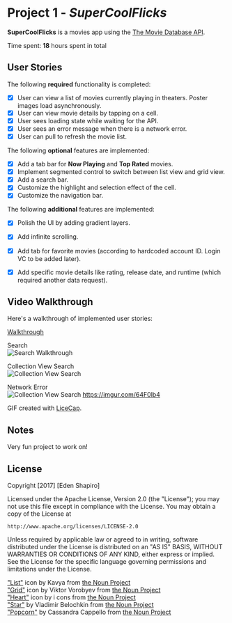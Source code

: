 # Project 1 - *SuperCoolFlicks*

**SuperCoolFlicks** is a movies app using the [The Movie Database API](http://docs.themoviedb.apiary.io/#).

Time spent: **18** hours spent in total

## User Stories

The following **required** functionality is completed:

- [x] User can view a list of movies currently playing in theaters. Poster images load asynchronously.
- [x] User can view movie details by tapping on a cell.
- [x] User sees loading state while waiting for the API.
- [x] User sees an error message when there is a network error.
- [x] User can pull to refresh the movie list.

The following **optional** features are implemented:

- [x] Add a tab bar for **Now Playing** and **Top Rated** movies.
- [x] Implement segmented control to switch between list view and grid view.
- [x] Add a search bar.
- [x] Customize the highlight and selection effect of the cell.
- [x] Customize the navigation bar.

The following **additional** features are implemented:

- [x] Polish the UI by adding gradient layers.
- [x] Add infinite scrolling.
- [x] Add tab for favorite movies (according to hardcoded account ID. Login VC to be added later).
- [x] Add specific movie details like rating, release date, and runtime (which required another data request).



## Video Walkthrough

Here's a walkthrough of implemented user stories:

[Walkthrough](https://media.giphy.com/media/3ov9k8WHofhiIJZ0HK/giphy.gif)

Search  
<img src='https://i.imgur.com/5fQTMRg.gif' title='Search Walkthrough' width='' alt='Search Walkthrough' />

Collection View Search  
<img src='https://i.imgur.com/8ObWSax.gif' title='Collection Search' width='' alt='Collection View Search' />

Network Error  
<img src='https://i.imgur.com/64F0lb4.gif' title='Collection Search' width='' alt='Collection View Search' />
https://imgur.com/64F0lb4

GIF created with [LiceCap](http://www.cockos.com/licecap/).

## Notes

Very fun project to work on!


## License

Copyright [2017] [Eden Shapiro]

Licensed under the Apache License, Version 2.0 (the "License");
you may not use this file except in compliance with the License.
You may obtain a copy of the License at

    http://www.apache.org/licenses/LICENSE-2.0

Unless required by applicable law or agreed to in writing, software
distributed under the License is distributed on an "AS IS" BASIS,
WITHOUT WARRANTIES OR CONDITIONS OF ANY KIND, either express or implied.
See the License for the specific language governing permissions and
limitations under the License.

["List"](https://thenounproject.com/term/list/1244067) icon by Kavya from [the Noun Project](http://thenounproject.com/)  
["Grid"](https://thenounproject.com/term/grid/642523/) icon by Viktor Vorobyev from [the Noun Project](http://thenounproject.com/)  
["Heart"](https://thenounproject.com/term/heart/968105/) icon by i cons from [the Noun Project](http://thenounproject.com/)  
["Star"](https://thenounproject.com/term/star/797006/) by Vladimir Belochkin from [the Noun Project](http://thenounproject.com/)  
["Popcorn"](https://thenounproject.com/term/popcorn/706499/) by Cassandra Cappello from [the Noun Project](http://thenounproject.com/)  

